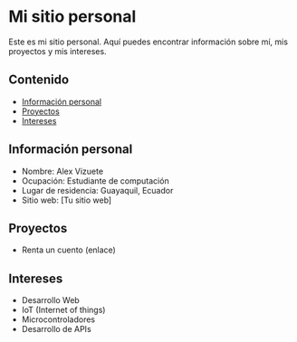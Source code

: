 # Mi sitio personal
Este es mi sitio personal. Aquí puedes encontrar información sobre mí, mis
proyectos y mis intereses.
## Contenido
* [Información personal](#información-personal)
* [Proyectos](#proyectos)
* [Intereses](#intereses)
## Información personal
* Nombre: Alex Vizuete
* Ocupación: Estudiante de computación
* Lugar de residencia: Guayaquil, Ecuador
* Sitio web: [Tu sitio web]
## Proyectos
* Renta un cuento (enlace)
## Intereses
* Desarrollo Web 
* IoT (Internet of things)
* Microcontroladores
* Desarrollo de APIs

